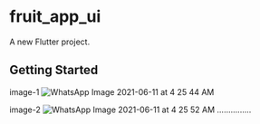 
# fruit_app_ui

A new Flutter project.

## Getting Started
image-1
![WhatsApp Image 2021-06-11 at 4 25 44 AM](https://user-images.githubusercontent.com/19672915/121604897-371fa980-ca6d-11eb-9848-75ff479e5353.jpeg)

image-2
![WhatsApp Image 2021-06-11 at 4 25 52 AM](https://user-images.githubusercontent.com/19672915/121604906-39820380-ca6d-11eb-8dfa-a16ce3dac9b9.jpeg)
...............

